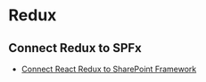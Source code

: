 # Redux

## Connect Redux to SPFx

- [Connect React Redux to SharePoint Framework](https://sergeiaslanov.com/2018/07/23/connect-react-redux-to-sharepoint-framework/)